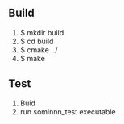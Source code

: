 ## Build
1. $ mkdir build
2. $ cd build
3. $ cmake ../
4. $ make
## Test
1. Buid
2. run sominnn_test executable

